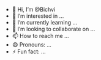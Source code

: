 - 👋 Hi, I’m @Bichvi
- 👀 I’m interested in ...
- 🌱 I’m currently learning ...
- 💞️ I’m looking to collaborate on ...
- 📫 How to reach me ...
- 😄 Pronouns: ...
- ⚡ Fun fact: ...

<!---
Bichvi/Bichvi is a ✨ special ✨ repository because its `README.md` (this file) appears on your GitHub profile.
You can click the Preview link to take a look at your changes.
--->

